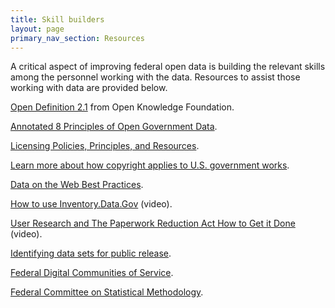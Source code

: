 ```yaml
---
title: Skill builders
layout: page
primary_nav_section: Resources
---
```


A critical aspect of improving federal open data is building the relevant skills
among the personnel working with the data. Resources to assist those working
with data are provided below.

[Open Definition 2.1](https://opendefinition.org/od/2.1/en/) from Open Knowledge Foundation.

[Annotated 8 Principles of Open Government Data](https://opengovdata.org/).

[Licensing Policies, Principles, and Resources](https://project-open-data.cio.gov/licensing-resources/).

[Learn more about how copyright applies to U.S. government works](https://www.usa.gov/government-works).

[Data on the Web Best Practices](https://www.w3.org/TR/dwbp/).

[How to use Inventory.Data.Gov](https://www.youtube.com/watch?v=ciLYjDsF4lo) (video).

[User Research and The Paperwork Reduction Act How to Get it Done](https://www.youtube.com/watch?v=_cqE4a8oAHU) (video).

[Identifying data sets for public release](https://opendata.guide/chapter2.html).

[Federal Digital Communities of Service](https://digital.gov/communities/).

[Federal Committee on Statistical Methodology](https://nces.ed.gov/FCSM/index.asp).
